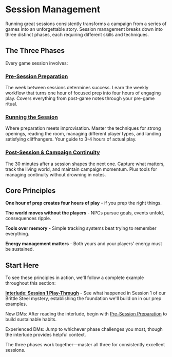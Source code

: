# Session Management

Running great sessions consistently transforms a campaign from a series of games into an unforgettable story. Session management breaks down into three distinct phases, each requiring different skills and techniques.

## The Three Phases

Every game session involves:

### [Pre-Session Preparation](./session-before.md)
The week between sessions determines success. Learn the weekly workflow that turns one hour of focused prep into four hours of engaging play. Covers everything from post-game notes through your pre-game ritual.

### [Running the Session](./session-during.md)
Where preparation meets improvisation. Master the techniques for strong openings, reading the room, managing different player types, and landing satisfying cliffhangers. Your guide to 3-4 hours of actual play.

### [Post-Session & Campaign Continuity](./session-after.md)
The 30 minutes after a session shapes the next one. Capture what matters, track the living world, and maintain campaign momentum. Plus tools for managing continuity without drowning in notes.

## Core Principles

**One hour of prep creates four hours of play** - if you prep the right things.

**The world moves without the players** - NPCs pursue goals, events unfold, consequences ripple.

**Tools over memory** - Simple tracking systems beat trying to remember everything.

**Energy management matters** - Both yours and your players' energy must be sustained.

## Start Here

To see these principles in action, we'll follow a complete example throughout this section:

**[Interlude: Session 1 Play-Through](./session-interlude.md)** - See what happened in Session 1 of our Brittle Steel mystery, establishing the foundation we'll build on in our prep examples.

New DMs: After reading the interlude, begin with [Pre-Session Preparation](./session-before.md) to build sustainable habits.

Experienced DMs: Jump to whichever phase challenges you most, though the interlude provides helpful context.

The three phases work together—master all three for consistently excellent sessions.